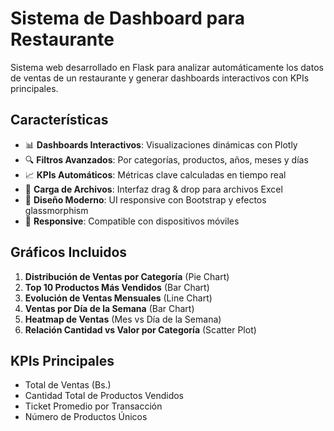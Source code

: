 # Sistema de Dashboard para Restaurante

Sistema web desarrollado en Flask para analizar automáticamente los datos de ventas de un restaurante y generar dashboards interactivos con KPIs principales.

## Características

- 📊 **Dashboards Interactivos**: Visualizaciones dinámicas con Plotly
- 🔍 **Filtros Avanzados**: Por categorías, productos, años, meses y días
- 📈 **KPIs Automáticos**: Métricas clave calculadas en tiempo real
- 📁 **Carga de Archivos**: Interfaz drag & drop para archivos Excel
- 🎨 **Diseño Moderno**: UI responsive con Bootstrap y efectos glassmorphism
- 📱 **Responsive**: Compatible con dispositivos móviles

## Gráficos Incluidos

1. **Distribución de Ventas por Categoría** (Pie Chart)
2. **Top 10 Productos Más Vendidos** (Bar Chart)
3. **Evolución de Ventas Mensuales** (Line Chart)
4. **Ventas por Día de la Semana** (Bar Chart)
5. **Heatmap de Ventas** (Mes vs Día de la Semana)
6. **Relación Cantidad vs Valor por Categoría** (Scatter Plot)

## KPIs Principales

- Total de Ventas (Bs.)
- Cantidad Total de Productos Vendidos
- Ticket Promedio por Transacción
- Número de Productos Únicos
